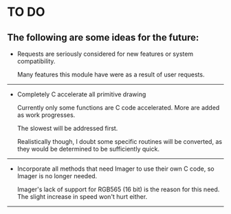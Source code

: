 # TO DO

## The following are some ideas for the future:

* Requests are seriously considered for new features or system compatibility.

   Many features this module have were as a result of user requests.

-----

* Completely C accelerate all primitive drawing

   Currently only some functions are C code accelerated.  More are added as work
   progresses.

   The slowest will be addressed first.

   Realistically though, I doubt some specific routines will be converted, as
   they would be determined to be sufficiently quick.

-----

* Incorporate all methods that need Imager to use their own C code, so Imager
  is no longer needed.

   Imager's lack of support for RGB565 (16 bit) is the reason for this need.  The
   slight increase in speed won't hurt either.

-----
